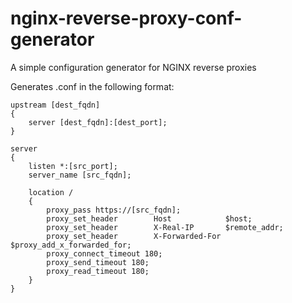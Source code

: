 # nginx-reverse-proxy-conf-generator

A simple configuration generator for NGINX reverse proxies

Generates .conf in the following format: 

    upstream [dest_fqdn]
    {
        server [dest_fqdn]:[dest_port];
    }

    server
    {
        listen *:[src_port];
        server_name [src_fqdn];

        location /
        {
            proxy_pass https://[src_fqdn];
            proxy_set_header        Host            $host;
            proxy_set_header        X-Real-IP       $remote_addr;
            proxy_set_header        X-Forwarded-For $proxy_add_x_forwarded_for;
            proxy_connect_timeout 180;
            proxy_send_timeout 180;
            proxy_read_timeout 180;
        }
    }
